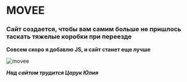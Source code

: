 # MOVEE

### Сайт создается, чтобы вам самим больше не пришлось таскать тяжелые коробки при переезде

**Совсем скоро я добавлю JS, и сайт станет еще лучше**




![movee](https://user-images.githubusercontent.com/70717178/115864533-a4389a80-a43f-11eb-9d70-9d129c994b12.gif)





***Над сайтом трудится Царук Юлия***

